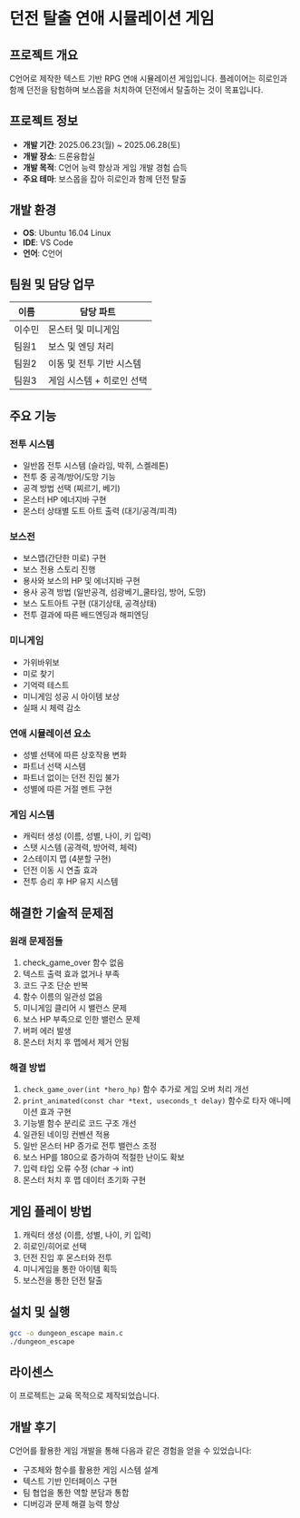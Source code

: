 # 던전 탈출 연애 시뮬레이션 게임

## 프로젝트 개요
C언어로 제작한 텍스트 기반 RPG 연애 시뮬레이션 게임입니다. 플레이어는 히로인과 함께 던전을 탐험하며 보스몹을 처치하여 던전에서 탈출하는 것이 목표입니다.

## 프로젝트 정보
- **개발 기간**: 2025.06.23(월) ~ 2025.06.28(토)
- **개발 장소**: 드론융합실
- **개발 목적**: C언어 능력 향상과 게임 개발 경험 습득
- **주요 테마**: 보스몹을 잡아 히로인과 함께 던전 탈출

## 개발 환경
- **OS**: Ubuntu 16.04 Linux
- **IDE**: VS Code
- **언어**: C언어

## 팀원 및 담당 업무
| 이름 | 담당 파트 |
|------|-----------|
| 이수민 | 몬스터 및 미니게임 |
| 팀원1 | 보스 및 엔딩 처리 |
| 팀원2 | 이동 및 전투 기반 시스템 |
| 팀원3 | 게임 시스템 + 히로인 선택 |

## 주요 기능

### 전투 시스템
- 일반몹 전투 시스템 (슬라임, 박쥐, 스켈레톤)
- 전투 중 공격/방어/도망 기능
- 공격 방법 선택 (찌르기, 베기)
- 몬스터 HP 에너지바 구현
- 몬스터 상태별 도트 아트 출력 (대기/공격/피격)

### 보스전
- 보스맵(간단한 미로) 구현
- 보스 전용 스토리 진행
- 용사와 보스의 HP 및 에너지바 구현
- 용사 공격 방법 (일반공격, 섬광베기_쿨타임, 방어, 도망)
- 보스 도트아트 구현 (대기상태, 공격상태)
- 전투 결과에 따른 배드엔딩과 해피엔딩

### 미니게임
- 가위바위보
- 미로 찾기
- 기억력 테스트
- 미니게임 성공 시 아이템 보상
- 실패 시 체력 감소

### 연애 시뮬레이션 요소
- 성별 선택에 따른 상호작용 변화
- 파트너 선택 시스템
- 파트너 없이는 던전 진입 불가
- 성별에 따른 거절 멘트 구현

### 게임 시스템
- 캐릭터 생성 (이름, 성별, 나이, 키 입력)
- 스탯 시스템 (공격력, 방어력, 체력)
- 2스테이지 맵 (4분할 구현)
- 던전 이동 시 연출 효과
- 전투 승리 후 HP 유지 시스템

## 해결한 기술적 문제점

### 원래 문제점들
1. check_game_over 함수 없음
2. 텍스트 출력 효과 없거나 부족
3. 코드 구조 단순 반복
4. 함수 이름의 일관성 없음
5. 미니게임 클리어 시 밸런스 문제
6. 보스 HP 부족으로 인한 밸런스 문제
7. 버퍼 에러 발생
8. 몬스터 처치 후 맵에서 제거 안됨

### 해결 방법
1. `check_game_over(int *hero_hp)` 함수 추가로 게임 오버 처리 개선
2. `print_animated(const char *text, useconds_t delay)` 함수로 타자 애니메이션 효과 구현
3. 기능별 함수 분리로 코드 구조 개선
4. 일관된 네이밍 컨벤션 적용
5. 일반 몬스터 HP 증가로 전투 밸런스 조정
6. 보스 HP를 180으로 증가하여 적절한 난이도 확보
7. 입력 타입 오류 수정 (char → int)
8. 몬스터 처치 후 맵 데이터 초기화 구현

## 게임 플레이 방법
1. 캐릭터 생성 (이름, 성별, 나이, 키 입력)
2. 히로인/히어로 선택
3. 던전 진입 후 몬스터와 전투
4. 미니게임을 통한 아이템 획득
5. 보스전을 통한 던전 탈출

## 설치 및 실행
```bash
gcc -o dungeon_escape main.c
./dungeon_escape
```

## 라이센스
이 프로젝트는 교육 목적으로 제작되었습니다.

## 개발 후기
C언어를 활용한 게임 개발을 통해 다음과 같은 경험을 얻을 수 있었습니다:
- 구조체와 함수를 활용한 게임 시스템 설계
- 텍스트 기반 인터페이스 구현
- 팀 협업을 통한 역할 분담과 통합
- 디버깅과 문제 해결 능력 향상
